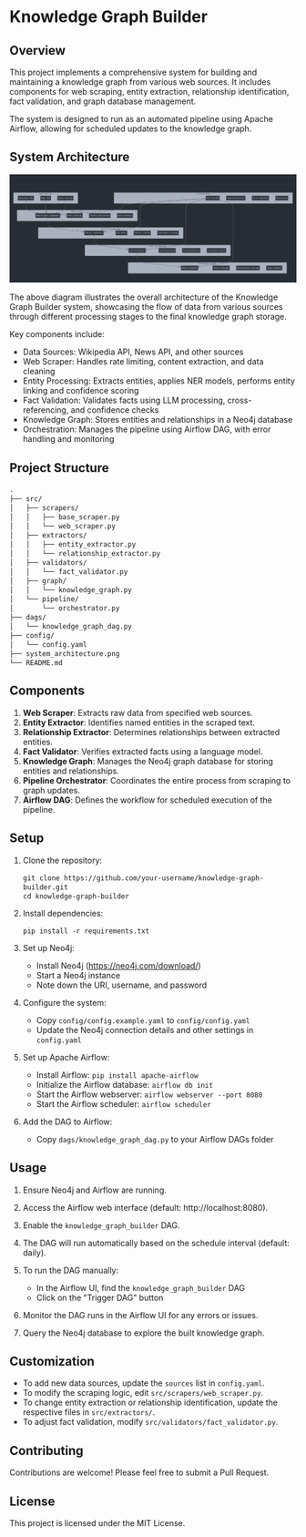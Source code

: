 # Knowledge Graph Builder

## Overview

This project implements a comprehensive system for building and maintaining a knowledge graph from various web sources. It includes components for web scraping, entity extraction, relationship identification, fact validation, and graph database management.

The system is designed to run as an automated pipeline using Apache Airflow, allowing for scheduled updates to the knowledge graph.

## System Architecture

![System Architecture](system_architecture.png)

The above diagram illustrates the overall architecture of the Knowledge Graph Builder system, showcasing the flow of data from various sources through different processing stages to the final knowledge graph storage.

Key components include:
- Data Sources: Wikipedia API, News API, and other sources
- Web Scraper: Handles rate limiting, content extraction, and data cleaning
- Entity Processing: Extracts entities, applies NER models, performs entity linking and confidence scoring
- Fact Validation: Validates facts using LLM processing, cross-referencing, and confidence checks
- Knowledge Graph: Stores entities and relationships in a Neo4j database
- Orchestration: Manages the pipeline using Airflow DAG, with error handling and monitoring

## Project Structure

```
.
├── src/
│   ├── scrapers/
│   │   ├── base_scraper.py
│   │   └── web_scraper.py
│   ├── extractors/
│   │   ├── entity_extractor.py
│   │   └── relationship_extractor.py
│   ├── validators/
│   │   └── fact_validator.py
│   ├── graph/
│   │   └── knowledge_graph.py
│   └── pipeline/
│       └── orchestrator.py
├── dags/
│   └── knowledge_graph_dag.py
├── config/
│   └── config.yaml
├── system_architecture.png
└── README.md
```

## Components

1. **Web Scraper**: Extracts raw data from specified web sources.
2. **Entity Extractor**: Identifies named entities in the scraped text.
3. **Relationship Extractor**: Determines relationships between extracted entities.
4. **Fact Validator**: Verifies extracted facts using a language model.
5. **Knowledge Graph**: Manages the Neo4j graph database for storing entities and relationships.
6. **Pipeline Orchestrator**: Coordinates the entire process from scraping to graph updates.
7. **Airflow DAG**: Defines the workflow for scheduled execution of the pipeline.

## Setup

1. Clone the repository:
   ```
   git clone https://github.com/your-username/knowledge-graph-builder.git
   cd knowledge-graph-builder
   ```

2. Install dependencies:
   ```
   pip install -r requirements.txt
   ```

3. Set up Neo4j:
   - Install Neo4j (https://neo4j.com/download/)
   - Start a Neo4j instance
   - Note down the URI, username, and password

4. Configure the system:
   - Copy `config/config.example.yaml` to `config/config.yaml`
   - Update the Neo4j connection details and other settings in `config.yaml`

5. Set up Apache Airflow:
   - Install Airflow: `pip install apache-airflow`
   - Initialize the Airflow database: `airflow db init`
   - Start the Airflow webserver: `airflow webserver --port 8080`
   - Start the Airflow scheduler: `airflow scheduler`

6. Add the DAG to Airflow:
   - Copy `dags/knowledge_graph_dag.py` to your Airflow DAGs folder

## Usage

1. Ensure Neo4j and Airflow are running.

2. Access the Airflow web interface (default: http://localhost:8080).

3. Enable the `knowledge_graph_builder` DAG.

4. The DAG will run automatically based on the schedule interval (default: daily).

5. To run the DAG manually:
   - In the Airflow UI, find the `knowledge_graph_builder` DAG
   - Click on the "Trigger DAG" button

6. Monitor the DAG runs in the Airflow UI for any errors or issues.

7. Query the Neo4j database to explore the built knowledge graph.

## Customization

- To add new data sources, update the `sources` list in `config.yaml`.
- To modify the scraping logic, edit `src/scrapers/web_scraper.py`.
- To change entity extraction or relationship identification, update the respective files in `src/extractors/`.
- To adjust fact validation, modify `src/validators/fact_validator.py`.

## Contributing

Contributions are welcome! Please feel free to submit a Pull Request.

## License

This project is licensed under the MIT License.
